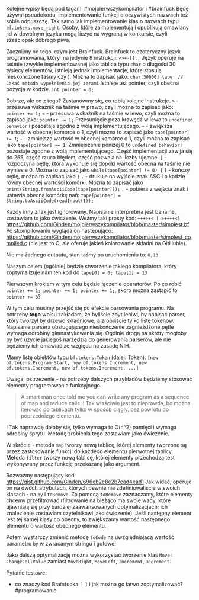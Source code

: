 Kolejne wpisy będą pod tagami #mojpierwszykompilator i #brainfuck
Będę używał pseudokodu, implementowanie funkcji o oczywistych nazwach też sobie odpuszczę.
Tak samo jak implementowanie klas o nazwach typu `bf.tokens.move_right`.
Osoby, które zaimplementują i opublikują omawiany jid w dowolnym języku mogą liczyć na wygraną w konkursie, czyli sześciopak dobrego piwa.


Zacznijmy od tego, czym jest Brainfuck.
Brainfuck to ezoteryczny język programowania, który ma jedynie 8 instrukcji:
`<>+-[].,`
Język operuje na taśmie (zwykle implementowanej jako tablica typu `char` o długości 30 tysięcy elementów; istnieją jednak implementacje, które stosują nieskończone taśmy czy ).
Można to zapisać jako:
`char[30000] tape; // Jakaś metoda wypełnienia jej zerami`
Istnieje też pointer, czyli obecna pozycja w kodzie.
`int pointer = 0;`

Dobrze, ale co z tego? Zastanówmy się, co robią kolejne instrukcje.
`>` - przesuwa wskaźnik na taśmie w prawo, czyli można to zapisać jako: `pointer += 1;`
`<` - przesuwa wskaźnik na taśmie w lewo, czyli można to zapisać jako: `pointer -= 1;`
Przesunięcie poza krawędź w lewo to `undefined behavior` i pozostaje zgodne z wolą implementującego.
`+` - zwiększa wartość w obecnej komórce o 1, czyli można to zapisać jako `tape[pointer] += 1`;
`-` - zmniejsza wartość w obecnej komórce o 1, czyli można to zapisać jako `tape[pointer] -= 1`;
Zmniejszenie poniżej 0 to `undefined behavior` i pozostaje zgodne z wolą implementującego. Część implementacji zawija się do 255, część rzuca błędem, część pozwala na liczby ujemne.
`[` - rozpoczyna pętlę, która wykonuje się dopóki wartość obecna na taśmie nie wyniesie 0. Można to zapisać jako `while(tape[pointer] != 0) {`
`]` - kończy pętlę, można to zapisać jako `}`
`.` - drukuje na wyjście znak ASCII o kodzie równy obecnej wartości komórki. Można to zapisać jako `print(String.fromAsciiCode(tape[pointer]));` 
`,` - pobiera z wejścia znak i ustawia obecną komórkę nań: `tape[pointer] = String.toAsciiCode(readInput(1));`

Każdy inny znak jest ignorowany.
Napisanie interpretera jest banalne, zostawiam to jako ćwiczenie.
Weźmy taki prosty kod:
`+++>+<
[->++++<]`
https://github.com/Ginden/mojpierwszykompilator/blob/master/simplest.bf
Po skompilowaniu wygląda on następująco:
https://github.com/Ginden/mojpierwszykompilator/blob/master/simplest_compiled.c (nie jest to C, ale oferuje jakieś kolorowanie składni na GitHubie).

Nie ma żadnego outputu, stan taśmy po uruchomieniu to:
`0,13`

Naszym celem (ogólnie) będzie stworzenie takiego kompilatora, który zoptymalizuje nam ten kod do 
`tape[0] = 0;
tape[1] = 13`

Pierwszym krokiem w tym celu będzie łączenie operatorów. Po co robić `pointer += 1; pointer += 1; pointer += 1;`, skoro można zastąpić to `pointer += 3`?

W tym celu musimy przejść się po efekcie parsowania programu. Na potrzeby **tego** wpisu zakładam, że byliście zbyt leniwi, by napisać parser, który tworzył by drzewo składniowe, a zrobiliście tylko listę tokenów.
Napisanie parsera obsługującego nieskończenie zagnieżdżone pętle wymaga odrobiny gimnastykowania się.
Ogólnie drogą na skróty mogłoby by być użycie jakiegoś narzędzia do generowania parserów, ale nie będziemy ich omawiać ze względu na zasadę NIH.

Mamy listę obiektów typu `bf.tokens.Token` (dalej: Token).
`[new bf.tokens.Program_Start, new bf.tokens.Increment, new bf.tokens.Increment, new bf.tokens.Increment, ...]`

Uwaga, ostrzeżenie - na potrzeby dalszych przykładów będziemy stosować elementy programowania funkcyjnego.
> A smart man once told me you can write any program as a sequence of map and reduce calls.
! Tak właściwie jest to nieprawda, bo można iterować po tablicach tylko w sposób ciągły, bez powrotu do poprzedniego elementu.

! Tak naprawdę dałoby się, tylko wymaga to O(n^2) pamięci i wymaga odrobiny sprytu. Metodę zrobienia tego zostawiam jako ćwiczenie.

W skrócie - metoda `map` tworzy nową tablicę, której elementy tworzone są przez zastosowanie funkcji do każdego elementu pierwotnej tablicy.
Metoda `filter` tworzy nową tablicę, której elementy przechodzą test wykonywany przez funkcję przekazaną jako argument.


Rozważmy następujący kod:
https://gist.github.com/Ginden/696eb2c8e2b7cad4ead1
Jak widać, operuje on na dwóch atrybutach, których pewnie nie zdefiniowaliście w swoich klasach - na `by` i `toRemove`.
Za pomocą `toRemove` zaznaczamy, które elementy chcemy przefiltrować (filtrowanie na bieżąco ma swoje wady, które ujawniają się przy bardziej zaawansowanych optymalizacjach; ich znalezienie zostawiam czytelnikowi jako ćwiczenie).
Jeśli następny element jest tej samej klasy co obecny, to zwiększamy wartość następnego elementu o wartość obecnego elementu.

Potem wystarczy zmienić metodę `toCode` na uwzględniającą wartość parametru `by` w zwracanym stringu i gotowe!

Jako dalszą optymalizację można wykorzystać tworzenie klas `Move` i `ChangeCellValue` zamiast `MoveRight`, `MoveLeft`, `Increment`, `Decrement`.

Pytanie testowe:
- co znaczy kod Brainfucka `[-]` i jak można go łatwo zoptymalizować?
#programowanie